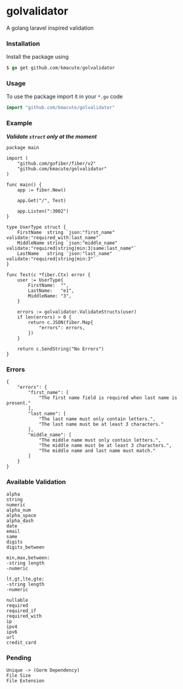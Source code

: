 # golvalidator
A golang laravel inspired validation


### Installation

Install the package using
```go
$ go get github.com/kmacute/golvalidator
```

### Usage

To use the package import it in your `*.go` code
```go
import "github.com/kmacute/golvalidator"
```

### Example
***Validate `struct` only at the moment***

```
package main

import (
	"github.com/gofiber/fiber/v2"
	"github.com/kmacute/golvalidator"
)

func main() {
	app := fiber.New()

	app.Get("/", Test)

	app.Listen(":3002")
}

type UserType struct {
	FirstName  string `json:"first_name" validate:"required_with:last_name"`
	MiddleName string `json:"middle_name" validate:"required|string|min:3|same:last_name"`
	LastName   string `json:"last_name" validate:"required|string|min:3"`
}

func Test(c *fiber.Ctx) error {
	user := UserType{
		FirstName:  "",
		LastName:   "e1",
		MiddleName: "3",
	}

	errors := golvalidator.ValidateStructs(user)
	if len(errors) > 0 {
		return c.JSON(fiber.Map{
			"errors": errors,
		})
	}

	return c.SendString("No Errors")
}

```

### Errors
```
{
    "errors": {
        "first_name": [
            "The first name field is required when last name is present."
        ],
        "last_name": [
            "The last name must only contain letters.",
            "The last name must be at least 3 characters."
        ],
        "middle_name": [
            "The middle name must only contain letters.",
            "The middle name must be at least 3 characters.",
            "The middle name and last name must match."
        ]
    }
}
```

### Available Validation
```
alpha
string
numeric
alpha_num
alpha_space
alpha_dash
date
email
same
digits
digits_between

min,max,between:
-string length
-numeric

lt,gt,lte,gte:
-string length
-numeric

nullable
required
required_if
required_with
ip
ipv4
ipv6
url
credit_card
```

### Pending
```
Unique -> (Gorm Dependency)
File Size
File Extension
```
